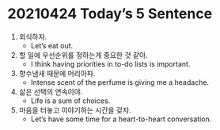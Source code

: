 # 20210424 Today’s 5 Sentence



1. 외식하자.
   - Let’s eat out.
2. 할 일에 우선순위를 정하는게 중요한 것 같아.
   - I think having priorities in to-do lists is important.
3. 향수냄새 때문에 머리아파.
   - Intense scent of the perfume is giving me a headache.
4. 삶은 선택의 연속이야.
   - Life is a sum of choices.
5. 마음을 터놓고 이야기하는 시간을 갖자.
   - Let’s have some time for a heart-to-heart conversation.